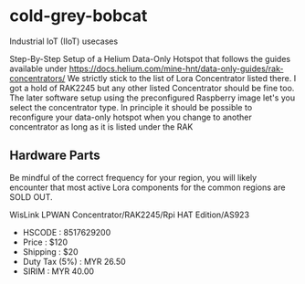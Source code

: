 # cold-grey-bobcat
Industrial IoT (IIoT) usecases

Step-By-Step Setup of a Helium Data-Only Hotspot that follows the guides available under
https://docs.helium.com/mine-hnt/data-only-guides/rak-concentrators/
We strictly stick to the list of Lora Concentrator listed there. I got a hold of RAK2245 but any other listed Concentrator should be fine too. The later software setup using the preconfigured Raspberry image let's you select the concentrator type. In principle it should be possible to reconfigure your data-only hotspot when you change to another concentrator as long as it is listed under the RAK

## Hardware Parts

Be mindful of the correct frequency for your region, you will likely encounter that most active Lora components for the common regions are SOLD OUT.

WisLink LPWAN Concentrator/RAK2245/Rpi HAT Edition/AS923
- HSCODE        : 8517629200
- Price         : $120
- Shipping      : $20
- Duty Tax (5%) : MYR 26.50
- SIRIM         : MYR 40.00  


